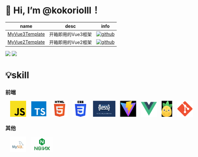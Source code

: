 <!---
- 👋 Hi, I’m @kokoriolll
- 👀 I’m interested in ...
- 🌱 I’m currently learning ...
- 💞️ I’m looking to collaborate on ...
- 📫 How to reach me ...
kokoriolll/kokoriolll is a ✨ special ✨ repository because its `README.md` (this file) appears on your GitHub profile.
You can click the Preview link to take a look at your changes.
--->

# 👋 Hi, I’m @kokoriolll！

| name                                                      | desc                                 | info                                                         |
|-----------------------------------------------------------| ------------------------------------ | ------------------------------------------------------------ |
| [MyVue3Template](https://github.com/kokoriolll/vue3-ts-vite-template) | 开箱即用的Vue3框架  |[![github](https://img.shields.io/github/stars/kokoriolll/vue3-ts-vite-template)](https://github.com/kokoriolll/vue3-ts-vite-template) |
| [MyVue2Template]([https://github.com/kokoriolll/myvueproject-vue-elementui](https://github.com/kokoriolll/myvueproject-vue-elementui)) | 开箱即用的Vue2框架  |[![github](https://img.shields.io/github/stars/kokoriolll/myvueproject-vue-elementuie)](https://github.com/kokoriolll/myvueproject-vue-elementui) |
<div>
<img height="180em" src="https://github-readme-stats.vercel.app/api?username=kokoriolll&show_icons=true" />
<img height="180em" src="https://github-readme-stats.vercel.app/api/top-langs/?username=kokoriolll&layout=compact" />
</div>

# 💡skill

### 前端
<div style='display:flex'>
<img width='50' height='50' title='javaScript' style='margin-left:15px;' src='assest/js.png' />
<img width='50' height='50' title='typeScript' style='margin-left:15px;' src='assest/ts.png' />
<img width='50' height='50' title='html5' style='margin-left:15px;' src='assest/h5.png' />
<img width='50' height='50' title='css3' style='margin-left:15px;' src='assest/css3.png' />
<img width='70' height='50' title='less' style='margin-left:15px;' src='assest/less.png' />
<img width='50' height='50' title='vite' style='margin-left:15px;' src='assest/vite.png' />
<img width='50' height='50' title='vue' style='margin-left:15px;' src='assest/vue.png' />
<img width='40' height='50' title='pinia' style='margin-left:15px;' src='assest/pinia.png' />
<img width='50' height='50' title='git' style='margin-left:15px;' src='assest/git.png' />
</div>

### 其他
<div style='display:flex'>
<img width='50' height='50' title='mysql' style='margin-left:15px;' src='assest/mysql.png' />
<img width='70' height='50' title='nginx' style='margin-left:15px;' src='assest/nginx.png' />
</div>

